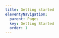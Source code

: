 ```yaml
---
title: Getting started
eleventyNavigation:
  parent: Pages
  key: Getting Started
  order: 1
---
```


